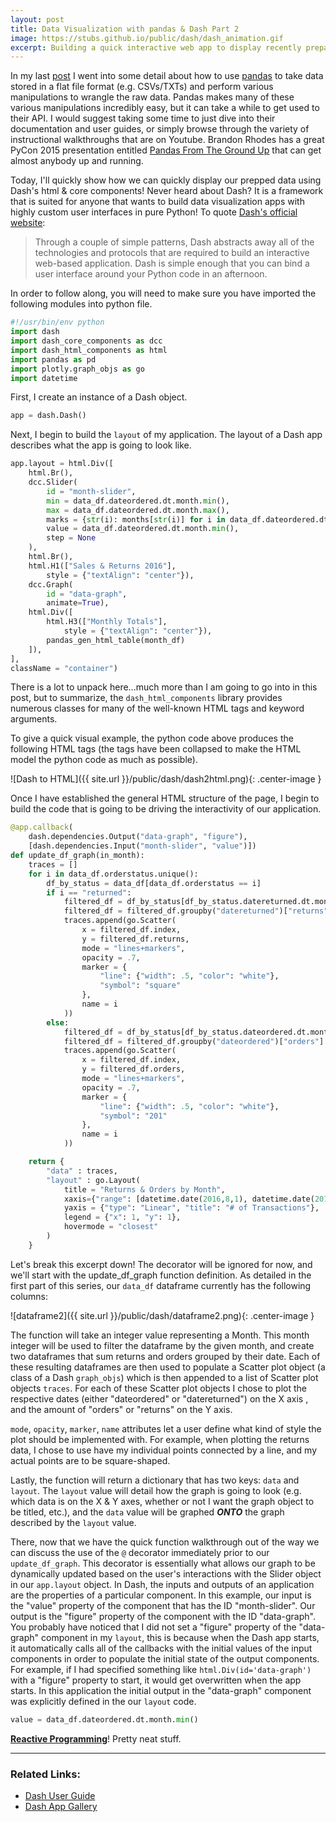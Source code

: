 ```yaml
---
layout: post
title: Data Visualization with pandas & Dash Part 2
image: https://stubs.github.io/public/dash/dash_animation.gif
excerpt: Building a quick interactive web app to display recently prepared data from the 1st post in this 2 part series.
---
```


In my last [post](https://stubs.github.io/2017/07/10/dash/) I went into some detail about how to use [pandas](http://pandas.pydata.org)
to take data stored in a flat file format (e.g. CSVs/TXTs) and perform various manipulations
to wrangle the raw data. Pandas makes many of these various manipulations incredibly easy, but
it can take a while to get used to their API. I would suggest taking some time to just
dive into their documentation and user guides, or simply browse through the variety of instructional
walkthroughs that are on Youtube. Brandon Rhodes has a great PyCon 2015 presentation entitled
[Pandas From The Ground Up](https://www.youtube.com/watch?v=5JnMutdy6Fw) that can get almost anybody
up and running.


Today, I'll quickly show how we can quickly display our prepped data using Dash's html & core components!
Never heard about Dash? It is a framework that is suited for anyone that wants to build data visualization
apps with highly custom user interfaces in pure Python! To quote [Dash's official website](https://plot.ly/dash/introduction):

> Through a couple of simple patterns, Dash abstracts away all of the technologies and
> protocols that are required to build an interactive web-based application.
> Dash is simple enough that you can bind a user interface around your Python code in
> an afternoon.

In order to follow along, you will need to make sure you have imported the following modules into
python file.

```python
#!/usr/bin/env python
import dash
import dash_core_components as dcc
import dash_html_components as html
import pandas as pd
import plotly.graph_objs as go
import datetime
```

First, I create an instance of a Dash object.

```python
app = dash.Dash()
```

Next, I begin to build the `layout` of my application. The layout of a Dash app
describes what the app is going to look like.

```python
app.layout = html.Div([
    html.Br(),
    dcc.Slider(
        id = "month-slider",
        min = data_df.dateordered.dt.month.min(),
        max = data_df.dateordered.dt.month.max(),
        marks = {str(i): months[str(i)] for i in data_df.dateordered.dt.month.unique()},
        value = data_df.dateordered.dt.month.min(),
        step = None
    ),
    html.Br(),
    html.H1(["Sales & Returns 2016"],
        style = {"textAlign": "center"}),
    dcc.Graph(
        id = "data-graph",
        animate=True),
    html.Div([
        html.H3(["Monthly Totals"],
            style = {"textAlign": "center"}),
        pandas_gen_html_table(month_df)
    ]),
],
className = "container")
```

There is a lot to unpack here...much more than I am going to go into in this post, but to summarize,
the `dash_html_components` library provides numerous classes for many of the well-known HTML tags
and keyword arguments.

To give a quick visual example, the python code above produces the following HTML tags
(the tags have been collapsed to make the HTML model the python code as much as possible).

![Dash to HTML]({{ site.url }}/public/dash/dash2html.png){: .center-image }

Once I have established the general HTML structure of the page, I begin to build the
code that is going to be driving the interactivity of our application.

```python
@app.callback(
    dash.dependencies.Output("data-graph", "figure"),
    [dash.dependencies.Input("month-slider", "value")])
def update_df_graph(in_month):
    traces = []
    for i in data_df.orderstatus.unique():
        df_by_status = data_df[data_df.orderstatus == i]
        if i == "returned":
            filtered_df = df_by_status[df_by_status.datereturned.dt.month == in_month]
            filtered_df = filtered_df.groupby("datereturned")["returns"].sum().to_frame()
            traces.append(go.Scatter(
                x = filtered_df.index,
                y = filtered_df.returns,
                mode = "lines+markers",
                opacity = .7,
                marker = {
                    "line": {"width": .5, "color": "white"},
                    "symbol": "square"
                },
                name = i
            ))
        else:
            filtered_df = df_by_status[df_by_status.dateordered.dt.month == in_month]
            filtered_df = filtered_df.groupby("dateordered")["orders"].sum().to_frame()
            traces.append(go.Scatter(
                x = filtered_df.index,
                y = filtered_df.orders,
                mode = "lines+markers",
                opacity = .7,
                marker = {
                    "line": {"width": .5, "color": "white"},
                    "symbol": "201"
                },
                name = i
            ))

    return {
        "data" : traces,
        "layout" : go.Layout(
            title = "Returns & Orders by Month",
            xaxis={"range": [datetime.date(2016,8,1), datetime.date(2017,1,1)], "type": "date", "title": "Date"},
            yaxis = {"type": "Linear", "title": "# of Transactions"},
            legend = {"x": 1, "y": 1},
            hovermode = "closest"
        )
    }
```

Let's break this excerpt down! The decorator will be ignored for now, and we'll start with the
update_df_graph function definition. As detailed in the first part of this series, our `data_df`
dataframe currently has the following columns:

![dataframe2]({{ site.url }}/public/dash/dataframe2.png){: .center-image }

The function will take an integer value representing a Month. This month integer will be used
to filter the dataframe by the given month, and create two dataframes that sum returns and orders
grouped by their date. Each of these resulting dataframes are then used to populate
a Scatter plot object (a class of a Dash `graph_objs`) which is then appended to a list of
Scatter plot objects `traces`. For each of these Scatter plot objects I chose
to plot the respective dates (either "dateordered" or "datereturned") on the X axis
, and the amount of "orders" or "returns" on the Y axis.

`mode`, `opacity`, `marker`, `name` attributes let a user define what kind of style the plot
should be implemented with. For example, when plotting the returns data, I chose to use have my
individual points connected by a line, and my actual points are to be square-shaped.

Lastly, the function will return a dictionary that has two keys: `data` and `layout`. The `layout`
value will detail how the graph is going to look (e.g. which data is on the X & Y axes, whether
or not I want the graph object to be titled, etc.), and the `data` value will be graphed
__*ONTO*__ the graph described by the `layout` value.

There, now that we have the quick function walkthrough out of the way we can discuss the use of
the `@` decorator immediately prior to our `update_df_graph`. This decorator is essentially what
allows our graph to be dynamically updated based on the user's interactions with the Slider object
in our `app.layout` object. In Dash, the inputs and outputs of an application are the properties
of a particular component. In this example, our input is the "value" property of the component
that has the ID "month-slider". Our output is the "figure" property of the component with the ID
"data-graph". You probably have noticed that I did not set a "figure" property of the
"data-graph" component in my `layout`, this is because when the Dash app starts, it
automatically calls all of the callbacks with the initial values of the input components in
order to populate the initial state of the output components. For example, if I had specified
something like `html.Div(id='data-graph')` with a "figure" property to start, it would get
overwritten when the app starts. In this application the initial output in the "data-graph" component
was explicitly defined in the our `layout` code.

```python
value = data_df.dateordered.dt.month.min()
```


[__Reactive Programming__](https://en.wikipedia.org/wiki/Reactive_programming)!
Pretty neat stuff.

---
### Related Links:
* [Dash User Guide](https://plot.ly/dash/)
* [Dash App Gallery](https://plot.ly/dash/gallery)

